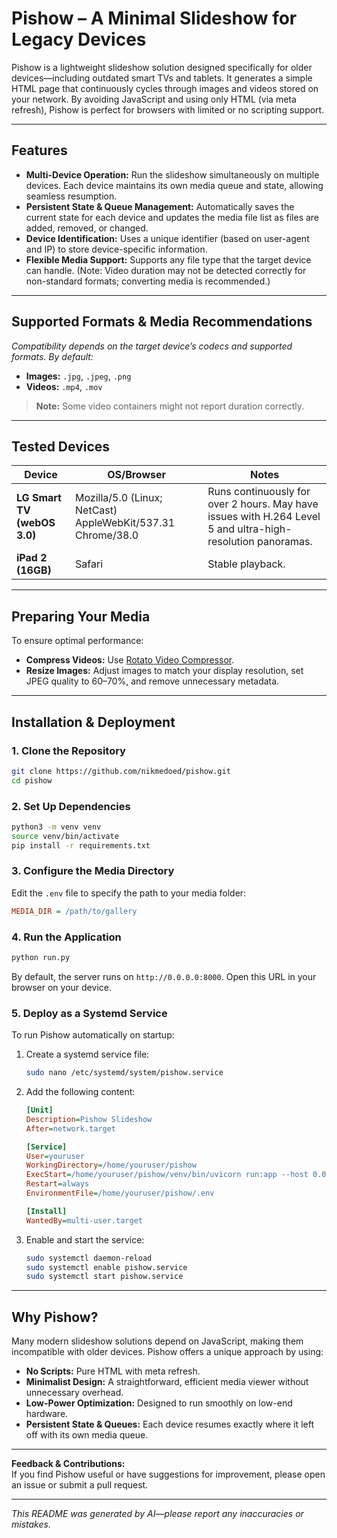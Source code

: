 # Pishow – A Minimal Slideshow for Legacy Devices

Pishow is a lightweight slideshow solution designed specifically for older devices—including outdated smart TVs and
tablets. It generates a simple HTML page that continuously cycles through images and videos stored on your network. By
avoiding JavaScript and using only HTML (via meta refresh), Pishow is perfect for browsers with limited or no scripting
support.

---

## Features

- **Multi-Device Operation:** Run the slideshow simultaneously on multiple devices. Each device maintains its own media
  queue and state, allowing seamless resumption.
- **Persistent State & Queue Management:** Automatically saves the current state for each device and updates the media
  file list as files are added, removed, or changed.
- **Device Identification:** Uses a unique identifier (based on user-agent and IP) to store device-specific information.
- **Flexible Media Support:** Supports any file type that the target device can handle. (Note: Video duration may not be
  detected correctly for non-standard formats; converting media is recommended.)

---

## Supported Formats & Media Recommendations

*Compatibility depends on the target device’s codecs and supported formats. By default:*

- **Images:** `.jpg`, `.jpeg`, `.png`
- **Videos:** `.mp4`, `.mov`

> **Note:** Some video containers might not report duration correctly.

---

## Tested Devices

| Device                      | OS/Browser                                                  | Notes                                                                                                       |
|-----------------------------|-------------------------------------------------------------|-------------------------------------------------------------------------------------------------------------|
| **LG Smart TV (webOS 3.0)** | Mozilla/5.0 (Linux; NetCast) AppleWebKit/537.31 Chrome/38.0 | Runs continuously for over 2 hours. May have issues with H.264 Level 5 and ultra-high-resolution panoramas. |
| **iPad 2 (16GB)**           | Safari                                                      | Stable playback.                                                                                            |

---

## Preparing Your Media

To ensure optimal performance:

- **Compress Videos:** Use [Rotato Video Compressor](https://tools.rotato.app/compress).
- **Resize Images:** Adjust images to match your display resolution, set JPEG quality to 60–70%, and remove unnecessary
  metadata.

---

## Installation & Deployment

### 1. Clone the Repository

```sh
git clone https://github.com/nikmedoed/pishow.git
cd pishow
```

### 2. Set Up Dependencies

```sh
python3 -m venv venv
source venv/bin/activate
pip install -r requirements.txt
```

### 3. Configure the Media Directory

Edit the `.env` file to specify the path to your media folder:

```ini
MEDIA_DIR = /path/to/gallery
```

### 4. Run the Application

```sh
python run.py
```

By default, the server runs on `http://0.0.0.0:8000`. Open this URL in your browser on your device.

### 5. Deploy as a Systemd Service

To run Pishow automatically on startup:

1. Create a systemd service file:
   ```sh
   sudo nano /etc/systemd/system/pishow.service
   ```

2. Add the following content:
   ```ini
   [Unit]
   Description=Pishow Slideshow
   After=network.target

   [Service]
   User=youruser
   WorkingDirectory=/home/youruser/pishow
   ExecStart=/home/youruser/pishow/venv/bin/uvicorn run:app --host 0.0.0.0 --port 8000 --reload=false
   Restart=always
   EnvironmentFile=/home/youruser/pishow/.env

   [Install]
   WantedBy=multi-user.target
   ```

3. Enable and start the service:
   ```sh
   sudo systemctl daemon-reload
   sudo systemctl enable pishow.service
   sudo systemctl start pishow.service
   ```

---

## Why Pishow?

Many modern slideshow solutions depend on JavaScript, making them incompatible with older devices. Pishow offers a
unique approach by using:

- **No Scripts:** Pure HTML with meta refresh.
- **Minimalist Design:** A straightforward, efficient media viewer without unnecessary overhead.
- **Low-Power Optimization:** Designed to run smoothly on low-end hardware.
- **Persistent State & Queues:** Each device resumes exactly where it left off with its own media queue.

---

**Feedback & Contributions:**  
If you find Pishow useful or have suggestions for improvement, please open an issue or submit a pull request.

---

*This README was generated by AI—please report any inaccuracies or mistakes.*